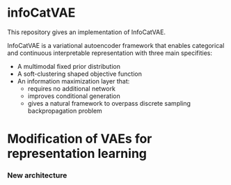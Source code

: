 # infoCatVAE

This repository gives an implementation of InfoCatVAE.

InfoCatVAE is a variational autoencoder framework that enables categorical and continuous interpretable representation with three main specifities:

- A multimodal fixed prior distribution
- A soft-clustering shaped objective function
- An information maximization layer that:
    - requires no additional network
    - improves conditional generation
    - gives a natural framework to overpass discrete sampling backpropagation problem

# Modification of VAEs for representation learning

### New architecture

